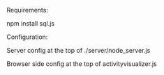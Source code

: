 Requirements:

npm install sql.js

Configuration:

Server config at the top of ./server/node_server.js

Browser side config at the top of activityvisualizer.js